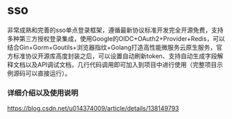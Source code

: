 # sso

非常成熟和完善的sso单点登录框架，遵循最新协议标准开发完全开源免费，支持多种第三方授权登录集成，使用Google的OIDC+OAuth2+Provider+Redis，可以结合Gin+Gorm+Goutils+浏览器指纹+Golang打造高性能微服务云原生服务，官方标准协议开源库高度封装之后，可以设置自动刷新token、支持自动生成字段解释文档以及API调试文档，几行代码调用即可加入到项目中进行使用（完整项目示例源码可以直接运行）。


### 详细介绍以及使用说明

https://blog.csdn.net/u014374009/article/details/138149793
